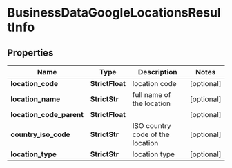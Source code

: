 # BusinessDataGoogleLocationsResultInfo


## Properties

| Name | Type | Description | Notes |
|------------ | ------------- | ------------- | -------------|
**location_code** | **StrictFloat** | location code |[optional]|
**location_name** | **StrictStr** | full name of the location |[optional]|
**location_code_parent** | **StrictFloat** |  |[optional]|
**country_iso_code** | **StrictStr** | ISO country code of the location |[optional]|
**location_type** | **StrictStr** | location type |[optional]|